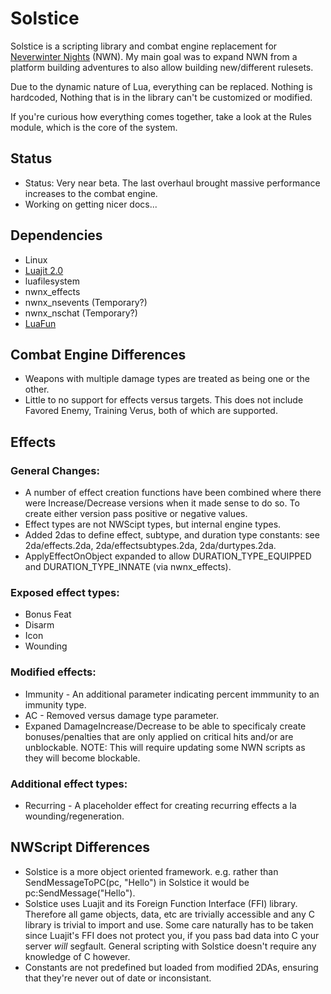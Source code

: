 # Solstice

Solstice is a scripting library and combat engine replacement for
[Neverwinter Nights](http://neverwinternights.info/) (NWN).  My main goal
was to expand NWN from a platform building adventures to also allow building
new/different rulesets.

Due to the dynamic nature of Lua, everything can be replaced.  Nothing is hardcoded,
Nothing that is in the library can't be customized or modified.

If you're curious how everything comes together, take a look at the Rules module,
which is the core of the system.

## Status
* Status: Very near beta.  The last overhaul brought massive performance
  increases to the combat engine.
* Working on getting nicer docs...

## Dependencies
* Linux
* [Luajit 2.0](http://luajit.org/)
* luafilesystem
* nwnx_effects
* nwnx_nsevents (Temporary?)
* nwnx_nschat (Temporary?)
* [LuaFun](https://github.com/rtsisyk/luafun)

## Combat Engine Differences
* Weapons with multiple damage types are treated as being one or the other.
* Little to no support for effects versus targets.  This does not
  include Favored Enemy, Training Verus, both of which are supported.

## Effects
### General Changes:

* A number of effect creation functions have been combined where there
  were Increase/Decrease versions when it made sense to do so.  To
  create either version pass positive or negative values.
* Effect types are not NWScipt types, but internal engine types.
* Added 2das to define effect, subtype, and duration type constants:
  see 2da/effects.2da, 2da/effectsubtypes.2da, 2da/durtypes.2da.
* ApplyEffectOnObject expanded to allow DURATION\_TYPE\_EQUIPPED and
  DURATION\_TYPE\_INNATE (via nwnx_effects).

### Exposed effect types:

  * Bonus Feat
  * Disarm
  * Icon
  * Wounding

### Modified effects:

  * Immunity - An additional parameter indicating percent immmunity to
    an immunity type.
  * AC - Removed versus damage type parameter.
  * Expaned DamageIncrease/Decrease to be able to specificaly create
    bonuses/penalties that are only applied on critical hits and/or
    are unblockable.  NOTE: This will require updating some NWN scripts
    as they will become blockable.

### Additional effect types:

  * Recurring - A placeholder effect for creating recurring effects a
    la wounding/regeneration.

## NWScript Differences
* Solstice is a more object oriented framework.  e.g. rather than
  SendMessageToPC(pc, "Hello") in Solstice it would be
  pc:SendMessage("Hello").
* Solstice uses Luajit and its Foreign Function Interface (FFI) library.
  Therefore all game objects, data, etc are trivially accessible and any C
  library is trivial to import and use.  Some care naturally has to be
  taken since Luajit's FFI does not protect you, if you pass bad data
  into C your server _will_ segfault. General scripting with Solstice
  doesn't require any knowledge of C however.
* Constants are not predefined but loaded from modified 2DAs, ensuring
  that they're never out of date or inconsistant.

